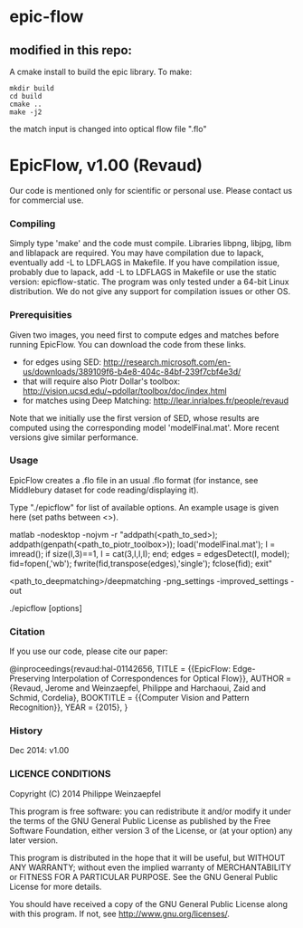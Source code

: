 # epic-flow

## modified in this repo:

A cmake install to build the epic library. To make: 

```
mkdir build
cd build
cmake ..
make -j2
```

the match input is changed into optical flow file ".flo"


# EpicFlow, v1.00 (Revaud)

Our code is mentioned only for scientific or personal use.
Please contact us for commercial use.

### Compiling ###

Simply type 'make' and the code must compile.
Libraries libpng, libjpg, libm and liblapack are required.
You may have compilation due to lapack, eventually add -L<path> to LDFLAGS in Makefile.
If you have compilation issue, probably due to lapack, add -L<path> to LDFLAGS in Makefile 
or use the static version: epicflow-static.
The program was only tested under a 64-bit Linux distribution.
We do not give any support for compilation issues or other OS.

### Prerequisities ###

Given two images, you need first to compute edges and matches before running EpicFlow.
You can download the code from these links.
- for edges using SED:  http://research.microsoft.com/en-us/downloads/389109f6-b4e8-404c-84bf-239f7cbf4e3d/
- that will require also Piotr Dollar's toolbox:  http://vision.ucsd.edu/~pdollar/toolbox/doc/index.html
- for matches using Deep Matching:  http://lear.inrialpes.fr/people/revaud

Note that we initially use the first version of SED, whose results are computed using the corresponding model 'modelFinal.mat'. 
More recent versions give similar performance.

### Usage ###

EpicFlow creates a .flo file in an usual .flo format
(for instance, see Middlebury dataset for code reading/displaying it). 

Type "./epicflow" for list of available options.
An example usage is given here (set paths between <>).

matlab -nodesktop -nojvm -r "addpath(<path_to_sed>); addpath(genpath(<path_to_piotr_toolbox>)); load('modelFinal.mat'); I = imread(<im1name>); if size(I,3)==1, I = cat(3,I,I,I); end; edges = edgesDetect(I, model); fid=fopen(<edgefile>,'wb'); fwrite(fid,transpose(edges),'single'); fclose(fid); exit"

<path_to_deepmatching>/deepmatching <im1name> <im2name> -png_settings -improved_settings -out <matchfile>

./epicflow <im1name> <im2name> <edgefile> <matchfile> <outputfile> [options]

### Citation ###

If you use our code, please cite our paper:

@inproceedings{revaud:hal-01142656,
  TITLE = {{EpicFlow: Edge-Preserving Interpolation of Correspondences for Optical Flow}},
  AUTHOR = {Revaud, Jerome and Weinzaepfel, Philippe and Harchaoui, Zaid and Schmid, Cordelia},
  BOOKTITLE = {{Computer Vision and Pattern Recognition}},
  YEAR = {2015},
}


### History ###

Dec 2014: v1.00
 
### LICENCE CONDITIONS ###

Copyright (C) 2014 Philippe Weinzaepfel

This program is free software: you can redistribute it and/or modify
it under the terms of the GNU General Public License as published by
the Free Software Foundation, either version 3 of the License, or
(at your option) any later version.

This program is distributed in the hope that it will be useful,
but WITHOUT ANY WARRANTY; without even the implied warranty of
MERCHANTABILITY or FITNESS FOR A PARTICULAR PURPOSE.  See the
GNU General Public License for more details.

You should have received a copy of the GNU General Public License
along with this program.  If not, see <http://www.gnu.org/licenses/>.
